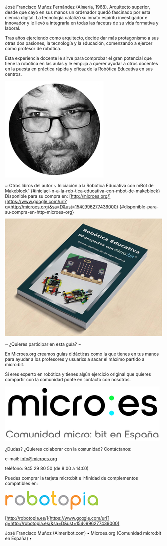 José Francisco Muñoz Fernández (Almería, 1968). Arquitecto superior, desde que cayó en sus manos un ordenador quedó fascinado por esta ciencia digital. La tecnología catalizó su innato espíritu investigador e innovador y le llevó a integrarla en todas las facetas de su vida formativa y laboral.

Tras años ejerciendo como arquitecto, decide dar más protagonismo a sus otras dos pasiones, la tecnología y la educación, comenzando a ejercer como profesor de robótica.

Esta experiencia docente le sirve para comprobar el gran potencial que tiene la robótica en las aulas y le empuja a querer ayudar a otros docentes en la puesta en práctica rápida y eficaz de la Robótica Educativa en sus centros. 

![C:\Users\CHEMA\Desktop\José Francisco Muñoz.png](images/image7.png)

~ Otros libros del autor ~
Iniciación a la Robótica Educativa con mBot de Makeblock” {#iniciaci-n-a-la-rob-tica-educativa-con-mbot-de-makeblock}
Disponible para su compra en: [http://microes.org/](https://www.google.com/url?q=http://microes.org/&sa=D&ust=1540996277436000) {#disponible-para-su-compra-en-http-microes-org}

![libro-robotica-educativa-50-proyectos-con-microbit-mesa.jpg](images/image9.jpg)

~ ¿Quieres participar en esta guía? ~ 

En Microes.org creamos guías didácticas como la que tienes en tus manos para ayudar a los profesores y usuarios a sacar el máximo partido a micro:bit.

Si eres experto en robótica y tienes algún ejercicio original que quieres compartir con la comunidad ponte en contacto con nosotros.

![C:\Users\CHEMA\Desktop\microes\logo\microes logo tagline fondo Blanco 300.png](images/image10.png)

¿Dudas? ¿Quieres colaborar con la comunidad? Contáctanos:

e-mail: info@microes.org

teléfono: 945 29 80 50  (de 8:00 a 14:00)

Puedes comprar la tarjeta micro:bit e infinidad de complementos compatibles en:

![robotopia-logo-300.png](images/image35.png)

[http://robotopia.es/](https://www.google.com/url?q=http://robotopia.es/&sa=D&ust=1540996277439000)

José Francisco Muñoz (Almeribot.com)  •  Microes.org (Comunidad micro:bit en España)  •